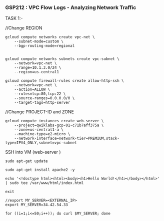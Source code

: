 ### GSP212 :  VPC Flow Logs - Analyzing Network Traffic 


TASK 1:- 

//Change REGION
```
gcloud compute networks create vpc-net \
    --subnet-mode=custom \
    --bgp-routing-mode=regional 
    

gcloud compute networks subnets create vpc-subnet \
    --network=vpc-net \
    --range=10.1.3.0/24 \
    --region=us-central1
```

```
gcloud compute firewall-rules create allow-http-ssh \
	--network=vpc-net \
	--action=ALLOW \
	--rules=tcp:80,tcp:22 \
	--source-ranges=0.0.0.0/0 \
  	--target-tags=http-server
```
//Change PROJECT-ID and ZONE
```
gcloud compute instances create web-server \
    --project=qwiklabs-gcp-01-c71b7aff375a \
    --zone=us-central1-a \
    --machine-type=e2-micro \
    --network-interface=network-tier=PREMIUM,stack-type=IPV4_ONLY,subnet=vpc-subnet 
```

SSH into VM (web-server )
```
sudo apt-get update

sudo apt-get install apache2 -y

echo '<!doctype html><html><body><h1>Hello World!</h1></body></html>' | sudo tee /var/www/html/index.html

exit
```


```
//export MY_SERVER=<EXTERNAL_IP>
export MY_SERVER=34.42.54.33

for ((i=1;i<=50;i++)); do curl $MY_SERVER; done
```

    

 

